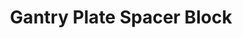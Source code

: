 ---
title: "Gantry Plate Spacer Block"
slug: "gantry-plate-spacer-block"
description: "This component offsets the gantry wheel plates from the gantry columns and provides mounting bosses for idler pulleys."
price: $8.00
quantity:
  standard: 2
  xl: 2
specs:
  material: Gray UV stabilized ABS
internal-specs:
  internal part name: Gantry Plate Spacer Block
  rev: A
  vendor: LDO
  cost: $1.60
  component tests: Plastic Part Tests
---